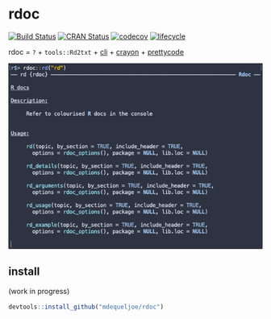 # rdoc
[![Build Status](https://travis-ci.org/mdequeljoe/rdoc.svg?branch=master)](https://travis-ci.org/mdequeljoe/rdoc)
[![CRAN Status](https://www.r-pkg.org/badges/version/rdoc)](https://cran.r-project.org/package=rdoc)
[![codecov](https://codecov.io/gh/mdequeljoe/rdoc/branch/master/graph/badge.svg)](https://codecov.io/gh/mdequeljoe/rdoc)
[![lifecycle](https://img.shields.io/badge/lifecycle-maturing-blue.svg)](https://www.tidyverse.org/lifecycle/#maturing)

rdoc = `?` + `tools::Rd2txt` + [cli](https://github.com/r-lib/cli) + [crayon](https://github.com/r-lib/crayon) + [prettycode](https://github.com/r-lib/prettycode)

![](man/img/rd.png)

## install

(work in progress)
```r
devtools::install_github("mdequeljoe/rdoc")
```
